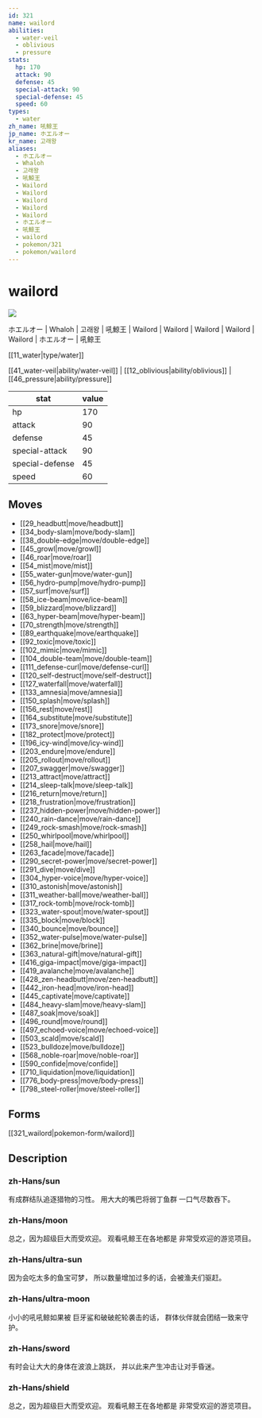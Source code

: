 ```yaml
---
id: 321
name: wailord
abilities:
  - water-veil
  - oblivious
  - pressure
stats:
  hp: 170
  attack: 90
  defense: 45
  special-attack: 90
  special-defense: 45
  speed: 60
types:
  - water
zh_name: 吼鲸王
jp_name: ホエルオー
kr_name: 고래왕
aliases:
  - ホエルオー
  - Whaloh
  - 고래왕
  - 吼鯨王
  - Wailord
  - Wailord
  - Wailord
  - Wailord
  - Wailord
  - ホエルオー
  - 吼鲸王
  - wailord
  - pokemon/321
  - pokemon/wailord
---
```

# wailord

![](https://raw.githubusercontent.com/PokeAPI/sprites/master/sprites/pokemon/321.png)

ホエルオー | Whaloh | 고래왕 | 吼鯨王 | Wailord | Wailord | Wailord | Wailord | Wailord | ホエルオー | 吼鲸王

[[11_water|type/water]]

[[41_water-veil|ability/water-veil]] | [[12_oblivious|ability/oblivious]] | [[46_pressure|ability/pressure]]

|stat|value|
|---|---|
|hp|170|
|attack|90|
|defense|45|
|special-attack|90|
|special-defense|45|
|speed|60|


## Moves

- [[29_headbutt|move/headbutt]]
- [[34_body-slam|move/body-slam]]
- [[38_double-edge|move/double-edge]]
- [[45_growl|move/growl]]
- [[46_roar|move/roar]]
- [[54_mist|move/mist]]
- [[55_water-gun|move/water-gun]]
- [[56_hydro-pump|move/hydro-pump]]
- [[57_surf|move/surf]]
- [[58_ice-beam|move/ice-beam]]
- [[59_blizzard|move/blizzard]]
- [[63_hyper-beam|move/hyper-beam]]
- [[70_strength|move/strength]]
- [[89_earthquake|move/earthquake]]
- [[92_toxic|move/toxic]]
- [[102_mimic|move/mimic]]
- [[104_double-team|move/double-team]]
- [[111_defense-curl|move/defense-curl]]
- [[120_self-destruct|move/self-destruct]]
- [[127_waterfall|move/waterfall]]
- [[133_amnesia|move/amnesia]]
- [[150_splash|move/splash]]
- [[156_rest|move/rest]]
- [[164_substitute|move/substitute]]
- [[173_snore|move/snore]]
- [[182_protect|move/protect]]
- [[196_icy-wind|move/icy-wind]]
- [[203_endure|move/endure]]
- [[205_rollout|move/rollout]]
- [[207_swagger|move/swagger]]
- [[213_attract|move/attract]]
- [[214_sleep-talk|move/sleep-talk]]
- [[216_return|move/return]]
- [[218_frustration|move/frustration]]
- [[237_hidden-power|move/hidden-power]]
- [[240_rain-dance|move/rain-dance]]
- [[249_rock-smash|move/rock-smash]]
- [[250_whirlpool|move/whirlpool]]
- [[258_hail|move/hail]]
- [[263_facade|move/facade]]
- [[290_secret-power|move/secret-power]]
- [[291_dive|move/dive]]
- [[304_hyper-voice|move/hyper-voice]]
- [[310_astonish|move/astonish]]
- [[311_weather-ball|move/weather-ball]]
- [[317_rock-tomb|move/rock-tomb]]
- [[323_water-spout|move/water-spout]]
- [[335_block|move/block]]
- [[340_bounce|move/bounce]]
- [[352_water-pulse|move/water-pulse]]
- [[362_brine|move/brine]]
- [[363_natural-gift|move/natural-gift]]
- [[416_giga-impact|move/giga-impact]]
- [[419_avalanche|move/avalanche]]
- [[428_zen-headbutt|move/zen-headbutt]]
- [[442_iron-head|move/iron-head]]
- [[445_captivate|move/captivate]]
- [[484_heavy-slam|move/heavy-slam]]
- [[487_soak|move/soak]]
- [[496_round|move/round]]
- [[497_echoed-voice|move/echoed-voice]]
- [[503_scald|move/scald]]
- [[523_bulldoze|move/bulldoze]]
- [[568_noble-roar|move/noble-roar]]
- [[590_confide|move/confide]]
- [[710_liquidation|move/liquidation]]
- [[776_body-press|move/body-press]]
- [[798_steel-roller|move/steel-roller]]

## Forms



[[321_wailord|pokemon-form/wailord]]

## Description

### zh-Hans/sun

有成群结队追逐猎物的习性。
用大大的嘴巴将弱丁鱼群
一口气尽数吞下。

### zh-Hans/moon

总之，因为超级巨大而受欢迎。
观看吼鲸王在各地都是
非常受欢迎的游览项目。

### zh-Hans/ultra-sun

因为会吃太多的鱼宝可梦，
所以数量增加过多的话，会被渔夫们驱赶。

### zh-Hans/ultra-moon

小小的吼吼鲸如果被
巨牙鲨和破破舵轮袭击的话，
群体伙伴就会团结一致来守护。

### zh-Hans/sword

有时会让大大的身体在波浪上跳跃，
并以此来产生冲击让对手昏迷。

### zh-Hans/shield

总之，因为超级巨大而受欢迎。
观看吼鲸王在各地都是
非常受欢迎的游览项目。


